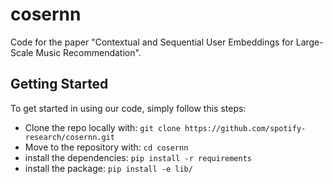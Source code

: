 # cosernn

Code for the paper "Contextual and Sequential User Embeddings for Large-Scale
Music Recommendation".


## Getting Started

To get started in using our code, simply follow this steps:

- Clone the repo locally with: `git clone
  https://github.com/spotify-research/cosernn.git`
- Move to the repository with: `cd cosernn`
- install the dependencies: `pip install -r requirements`
- install the package: `pip install -e lib/`
